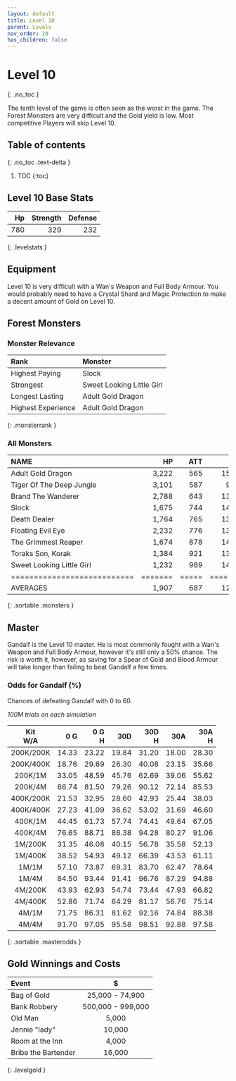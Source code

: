 ```yaml
---
layout: default
title: Level 10
parent: Levels
nav_order: 20
has_children: false
---
```

# Level 10
{: .no_toc }

The tenth level of the game is often seen as the worst in the game. The Forest Monsters are very difficult and the Gold yield is low. Most competitive Players will skip Level 10.

## Table of contents
{: .no_toc .text-delta }

1. TOC
{:toc}

## Level 10 Base Stats

|  Hp | Strength | Defense |
|----:|---------:|--------:|
| 780 |      329 |     232 |
{: .levelstats }
  
## Equipment

Level 10 is very difficult with a Wan's Weapon and Full Body Armour. You would probably need to have a Crystal Shard and Magic Protection to make a decent amount of Gold on Level 10.

## Forest Monsters

### Monster Relevance

| Rank               | Monster                   |
|:-------------------|:--------------------------|
| Highest Paying     | Slock                     |
| Strongest          | Sweet Looking Little Girl |
| Longest Lasting    | Adult Gold Dragon         |
| Highest Experience | Adult Gold Dragon         |
{: .monsterrank }
  
### All Monsters

| NAME                      |    HP | ATT |     XP |   GOLD | RARE | WEAPON                | 
|:--------------------------|------:|----:|-------:|-------:|:-----|:----------------------|
| Adult Gold Dragon         | 3,222 | 565 | 15,364 | 56,444 | No   | Dragon Fire           | 
| Tiger Of The Deep Jungle  | 3,101 | 587 |  9,766 | 43,933 | No   | Eye Of The Tiger      | 
| Brand The Wanderer        | 2,788 | 643 | 13,744 | 38,755 | No   | Fighting Quarterstaff | 
| Slock                     | 1,675 | 744 | 14,333 | 56,444 | No   | Swamp Slime           | 
| Death Dealer              | 1,764 | 765 | 13,877 | 47,333 | No   | Stare Of Paralyzation | 
| Floating Evil Eye         | 2,232 | 776 | 13,455 | 43,233 | No   | Evil Stare            | 
| The Grimmest Reaper       | 1,674 | 878 | 14,237 | 39,844 | Yes  | White Sickle          | 
| Toraks Son, Korak         | 1,384 | 921 | 13,877 | 46,575 | No   | Sword Of Lightning    | 
| Sweet Looking Little Girl | 1,232 | 989 | 14,534 | 52,322 | No   | Demon Strike          | 
|===========================|=======|=====|========|========|======|=======================|
| AVERAGES                  | 1,907 | 687 | 12,319 | 42,488 |      |                       | 
{: .sortable .monsters }
  
## Master

Gandalf is the Level 10 master. He is most commonly fought with a Wan's Weapon and Full Body Armour, however it's still only a 50% chance. The risk is worth it, however, as saving for a Spear of Gold and Blood Armour will take longer than failing to beat Gandalf a few times.

### Odds for Gandalf (%)

Chances of defeating Gandalf with 0 to 60.  
  
*100M trials on each simulation*

| Kit<br>W/A | 0 G<br> | 0 G<br>H | 30D<br> | 30D<br>H | 30A<br> | 30A<br>H |
|:----------:|--------:|---------:|--------:|---------:|--------:|---------:|
| 200K/200K  |   14.33 |    23.22 |   19.84 |    31.20 |   18.00 |    28.30 |
| 200K/400K  |   18.76 |    29.69 |   26.30 |    40.08 |   23.15 |    35.66 |
| 200K/1M    |   33.05 |    48.59 |   45.76 |    62.69 |   39.06 |    55.62 |
| 200K/4M    |   66.74 |    81.50 |   79.26 |    90.12 |   72.14 |    85.53 |
| 400K/200K  |   21.53 |    32.95 |   28.60 |    42.93 |   25.44 |    38.03 |
| 400K/400K  |   27.23 |    41.09 |   36.62 |    53.02 |   31.69 |    46.60 |
| 400K/1M    |   44.45 |    61.73 |   57.74 |    74.41 |   49.64 |    67.05 |
| 400K/4M    |   76.65 |    88.71 |   86.38 |    94.28 |   80.27 |    91.06 |
| 1M/200K    |   31.35 |    46.08 |   40.15 |    56.78 |   35.58 |    52.13 |
| 1M/400K    |   38.52 |    54.93 |   49.12 |    66.39 |   43.53 |    61.11 |
| 1M/1M      |   57.10 |    73.87 |   69.31 |    83.70 |   62.47 |    78.64 |
| 1M/4M      |   84.50 |    93.44 |   91.41 |    96.76 |   87.29 |    94.88 |
| 4M/200K    |   43.93 |    62.93 |   54.74 |    73.44 |   47.93 |    66.82 |
| 4M/400K    |   52.86 |    71.74 |   64.29 |    81.17 |   56.76 |    75.14 |
| 4M/1M      |   71.75 |    86.31 |   81.62 |    92.16 |   74.84 |    88.38 |
| 4M/4M      |   91.70 |    97.05 |   95.58 |    98.51 |   92.88 |    97.58 |
{: .sortable .masterodds }
  
## Gold Winnings and Costs

| Event               | $                 |
|:--------------------|:-----------------:|
| Bag of Gold         | 25,000 - 74,900   |
| Bank Robbery        | 500,000 - 999,000 |
| Old Man             | 5,000             |
| Jennie "lady"       | 10,000            |
| Room at the Inn     | 4,000             |
| Bribe the Bartender | 16,000            |
{: .levelgold }
  

